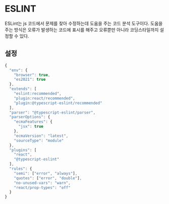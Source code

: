 # ESLINT

ESLint는 js 코드에서 문제를 찾아 수정하는데 도움을 주는 코드 분석 도구이다. 도움을 주는 방식은 오류가 발생하는 코드에 표시를 해주고 오류뿐만 아니라 코딩스타일까지 설정할 수 있다.

## 설정

```js
{
  "env": {
    "browser": true,
    "es2021": true
  },
  "extends": [
    "eslint:recommended",
    "plugin:react/recommended",
    "plugin:@typescript-eslint/recommended"
  ],
  "parser": "@typescript-eslint/parser",
  "parserOptions": {
    "ecmaFeatures": {
      "jsx": true
    },
    "ecmaVersion": "latest",
    "sourceType": "module"
  },
  "plugins": [
    "react",
    "@typescript-eslint"
  ],
  "rules": {
    "semi": ["error", "always"],
    "quotes": ["error", "double"],
    "no-unused-vars": "warn",
    "react/prop-types": "off"
  }
}


```